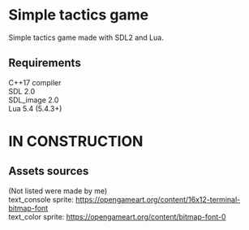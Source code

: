 # Simple tactics game
Simple tactics game made with SDL2 and Lua.

## Requirements
C++17 compiler  
SDL 2.0    
SDL_image 2.0  
Lua 5.4 (5.4.3+)

# IN CONSTRUCTION

## Assets sources
(Not listed were made by me)\
text_console sprite: https://opengameart.org/content/16x12-terminal-bitmap-font  
text_color sprite: https://opengameart.org/content/bitmap-font-0  
